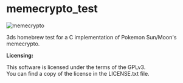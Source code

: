 # memecrypto_test

![memecrypto](http://i.imgur.com/s1lVrnG.png)

3ds homebrew test for a C implementation of Pokemon Sun/Moon's memecrypto.

**Licensing:**

This software is licensed under the terms of the GPLv3.  
You can find a copy of the license in the LICENSE.txt file.
